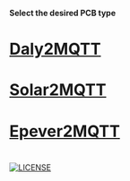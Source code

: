 **Select the desired PCB type**
#
# [Daly2MQTT](daly2mqtt.md)

# [Solar2MQTT](solar2mqtt.md)

# [Epever2MQTT](epever2mqtt.md)

# 
[![LICENSE](https://licensebuttons.net/l/by-nc-sa/4.0/88x31.png)](https://creativecommons.org/licenses/by-nc-sa/4.0/)
